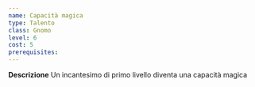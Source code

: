 ```yaml
---
name: Capacità magica
type: Talento
class: Gnomo
level: 6
cost: 5
prerequisites: 
---
```


**Descrizione**
Un incantesimo di primo livello diventa una capacità magica